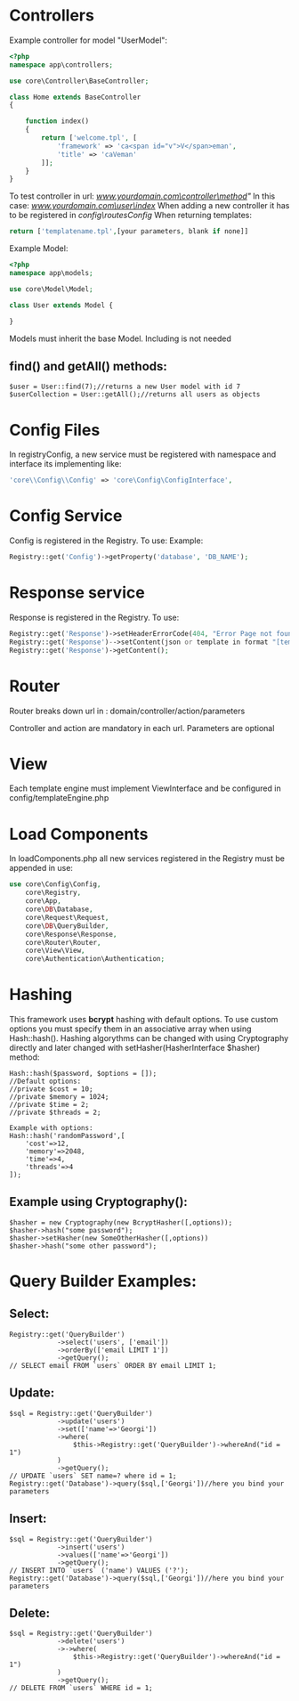 Controllers
===
Example controller for model "UserModel":
```php
<?php
namespace app\controllers;

use core\Controller\BaseController;

class Home extends BaseController
{

    function index()
    {
        return ['welcome.tpl', [
            'framework' => 'ca<span id="v">V</span>eman',
            'title' => 'caVeman'
        ]];
    }
}
```
To test controller in url: *www.yourdomain.com\controller\method"* In this case:
*www.yourdomain.com\user\index*
When adding a new controller it has to be registered in *config\routesConfig* 
When returning templates:
```php
return ['templatename.tpl',[your parameters, blank if none]]
```

Example Model:

```php
<?php
namespace app\models;

use core\Model\Model;

class User extends Model {

}
```
Models must inherit the base Model. Including is not needed

find() and getAll() methods:
---
```
$user = User::find(7);//returns a new User model with id 7
$userCollection = User::getAll();//returns all users as objects
```

Config Files
===
In registryConfig, a new service must be registered with namespace and interface its implementing like:

```php
'core\\Config\\Config' => 'core\Config\ConfigInterface',
```

Config Service
===
Config is registered in the Registry. To use:
Example:
```php
Registry::get('Config')->getProperty('database', 'DB_NAME');
```
Response service
===
Response is registered in the Registry. To use:

```php
Registry::get('Response')->setHeaderErrorCode(404, "Error Page not found");
Registry::get('Response')-->setContent(json or template in format "[templatename,parameters]");
Registry::get('Response')->getContent();
```
Router
===
Router breaks down url in :
domain/controller/action/parameters

Controller and action are mandatory in each url. Parameters are optional

View
===
Each template engine must implement ViewInterface and be configured in config/templateEngine.php

Load Components
===
In loadComponents.php all new services registered in the Registry must be appended in use:

```php
use core\Config\Config,
    core\Registry,
    core\App,
    core\DB\Database,
    core\Request\Request,
    core\DB\QueryBuilder,
    core\Response\Response,
    core\Router\Router,
    core\View\View,
    core\Authentication\Authentication;
```

Hashing
===
This framework uses **bcrypt** hashing with default options. To use custom options you must specify them in an associative array
 when using Hash::hash(). Hashing algorythms can be changed with using Cryptography directly and later changed with setHasher(HasherInterface $hasher) method:

```
Hash::hash($password, $options = []);
//Default options:
//private $cost = 10;
//private $memory = 1024;
//private $time = 2;
//private $threads = 2;

Example with options:
Hash::hash('randomPassword',[
    'cost'=>12,
    'memory'=>2048,
    'time'=>4,
    'threads'=>4
]);
```
Example using Cryptography():
---
```
$hasher = new Cryptography(new BcryptHasher([,options));
$hasher->hash("some password");
$hasher->setHasher(new SomeOtherHasher([,options))
$hasher->hash("some other password");
```
Query Builder Examples:
===

Select:
---
```
Registry::get('QueryBuilder')
            ->select('users', ['email'])
            ->orderBy(['email LIMIT 1'])
            ->getQuery();
// SELECT email FROM `users` ORDER BY email LIMIT 1;
```

Update:
---
```
$sql = Registry::get('QueryBuilder')
			->update('users')
            ->set(['name'=>'Georgi'])
            ->where(
                $this->Registry::get('QueryBuilder')->whereAnd("id = 1")
            )
            ->getQuery();
// UPDATE `users` SET name=? where id = 1;
Registry::get('Database')->query($sql,['Georgi'])//here you bind your parameters
```

Insert:
---
```
$sql = Registry::get('QueryBuilder')
			->insert('users')
            ->values(['name'=>'Georgi'])
            ->getQuery();
// INSERT INTO `users` ('name') VALUES ('?');
Registry::get('Database')->query($sql,['Georgi'])//here you bind your parameters
```

Delete:
---
```
$sql = Registry::get('QueryBuilder')
			->delete('users')
            ->->where(
                $this->Registry::get('QueryBuilder')->whereAnd("id = 1")
            )
            ->getQuery();
// DELETE FROM `users` WHERE id = 1;
```

